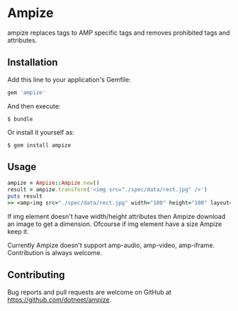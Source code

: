 # Ampize

ampize replaces tags to AMP specific tags and removes prohibited tags and attributes.

## Installation

Add this line to your application's Gemfile:

```ruby
gem 'ampize'
```

And then execute:

    $ bundle

Or install it yourself as:

    $ gem install ampize

## Usage

```ruby
ampize = Ampize::Ampize.new()
result = ampize.transform('<img src="./spec/data/rect.jpg" />')
puts result
>> <amp-img src="./spec/data/rect.jpg" width="100" height="100" layout="responsive"></amp-img>
```

If img element doesn't have width/height attributes then Ampize download an image to get a dimension.
Ofcourse if img element have a size Ampize keep it.

Currently Ampize doesn't support amp-audio, amp-video, amp-iframe.
Contribution is always welcome.

## Contributing

Bug reports and pull requests are welcome on GitHub at https://github.com/dotneet/ampize.


